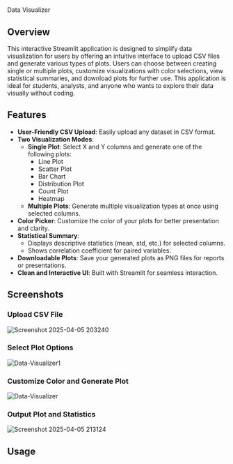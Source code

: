 # 

 Data Visualizer

## Overview  
This interactive Streamlit application is designed to simplify data visualization for users by offering an intuitive interface to upload CSV files and generate various types of plots. Users can choose between creating single or multiple plots, customize visualizations with color selections, view statistical summaries, and download plots for further use. This application is ideal for students, analysts, and anyone who wants to explore their data visually without coding.

## Features

- **User-Friendly CSV Upload**: Easily upload any dataset in CSV format.
- **Two Visualization Modes**:
  - **Single Plot**: Select X and Y columns and generate one of the following plots:
    - Line Plot
    - Scatter Plot
    - Bar Chart
    - Distribution Plot
    - Count Plot
    - Heatmap
  - **Multiple Plots**: Generate multiple visualization types at once using selected columns.
- **Color Picker**: Customize the color of your plots for better presentation and clarity.
- **Statistical Summary**:
  - Displays descriptive statistics (mean, std, etc.) for selected columns.
  - Shows correlation coefficient for paired variables.
- **Downloadable Plots**: Save your generated plots as PNG files for reports or presentations.
- **Clean and Interactive UI**: Built with Streamlit for seamless interaction.

## Screenshots

### Upload CSV File  
![Screenshot 2025-04-05 203240](https://github.com/user-attachments/assets/749c595b-630d-47c2-93cd-3dc559784114)

### Select Plot Options  
![Data-Visualizer1](https://github.com/user-attachments/assets/e217fd46-6dfb-4be9-8a43-8aea8b5d5909)

### Customize Color and Generate Plot  
![Data-Visualizer](https://github.com/user-attachments/assets/d9650036-8a78-49d4-9e9f-33494f131cad)

### Output Plot and Statistics  
![Screenshot 2025-04-05 213124](https://github.com/user-attachments/assets/ac7ae3f2-1875-4525-8037-90cf30cff868)

## Usage


